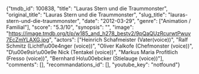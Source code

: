 {"tmdb_id": 100838, "title": "Lauras Stern und die Traummonster", "original_title": "Lauras Stern und die Traummonster", "slug_title": "lauras-stern-und-die-traummonster", "date": "2012-03-29", "genre": ["Animation / Familial"], "score": "5.3/10", "synopsis": "", "image": "https://image.tmdb.org/t/p/w185_and_h278_bestv2/9pQaQUzRcurwtPwuv7EcZmYLAXG.jpg", "actors": ["Heinrich Schafmeister (Vater(voice))", "Ralf Schmitz (Lichtf\u00e4nger (voice))", "Oliver Kalkofe (Chefmonster (voice))", "D\u00e9sir\u00e9e Nick (Tentakel (voice))", "Markus Maria Profitlich (Fresso (voice))", "Bernhard Ho\u00ebcker (Stielauge (voice))"], "comments": [], "recommandations_id": [], "youtube_key": "notfound"}